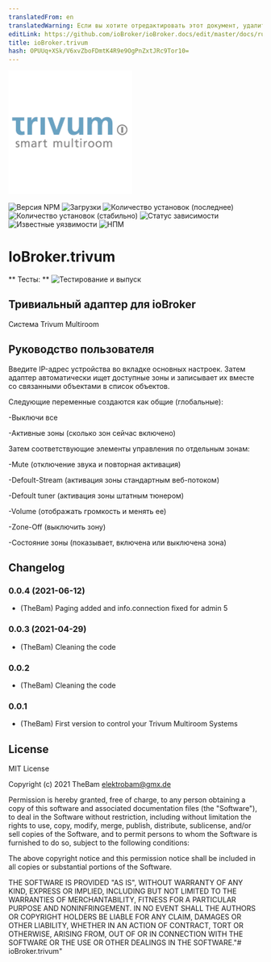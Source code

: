 ```yaml
---
translatedFrom: en
translatedWarning: Если вы хотите отредактировать этот документ, удалите поле «translationFrom», в противном случае этот документ будет снова автоматически переведен
editLink: https://github.com/ioBroker/ioBroker.docs/edit/master/docs/ru/adapterref/iobroker.trivum/README.md
title: ioBroker.trivum
hash: OPUUq+XSk/V6xvZboFDmtK4R9e9OgPnZxtJRc9Tor10=
---
```

![Логотип](../../../en/adapterref/iobroker.trivum/admin/trivum.png)

![Версия NPM](http://img.shields.io/npm/v/iobroker.trivum.svg)
![Загрузки](https://img.shields.io/npm/dm/iobroker.trivum.svg)
![Количество установок (последнее)](http://iobroker.live/badges/trivum-installed.svg)
![Количество установок (стабильно)](http://iobroker.live/badges/trivum-stable.svg)
![Статус зависимости](https://img.shields.io/david/TheBam1990/iobroker.trivum.svg)
![Известные уязвимости](https://snyk.io/test/github/TheBam1990/ioBroker.trivum/badge.svg)
![НПМ](https://nodei.co/npm/iobroker.trivum.png?downloads=true)

# IoBroker.trivum
** Тесты: ** ![Тестирование и выпуск](https://github.com/TheBam1990/ioBroker.trivum/workflows/Test%20and%20Release/badge.svg)

## Тривиальный адаптер для ioBroker
Система Trivum Multiroom

## Руководство пользователя
Введите IP-адрес устройства во вкладке основных настроек.
Затем адаптер автоматически ищет доступные зоны и записывает их вместе со связанными объектами в список объектов.

Следующие переменные создаются как общие (глобальные):

-Выключи все

-Активные зоны (сколько зон сейчас включено)

Затем соответствующие элементы управления по отдельным зонам:

-Mute (отключение звука и повторная активация)

-Defoult-Stream (активация зоны стандартным веб-потоком)

-Defoult tuner (активация зоны штатным тюнером)

-Volume (отображать громкость и менять ее)

-Zone-Off (выключить зону)

-Состояние зоны (показывает, включена или выключена зона)

## Changelog

### 0.0.4 (2021-06-12)
* (TheBam) Paging added and info.connection fixed for admin 5

### 0.0.3 (2021-04-29)
* (TheBam) Cleaning the code

### 0.0.2
* (TheBam) Cleaning the code

### 0.0.1
* (TheBam) First version to control your Trivum Multiroom Systems

## License
MIT License

Copyright (c) 2021 TheBam <elektrobam@gmx.de>

Permission is hereby granted, free of charge, to any person obtaining a copy
of this software and associated documentation files (the "Software"), to deal
in the Software without restriction, including without limitation the rights
to use, copy, modify, merge, publish, distribute, sublicense, and/or sell
copies of the Software, and to permit persons to whom the Software is
furnished to do so, subject to the following conditions:

The above copyright notice and this permission notice shall be included in all
copies or substantial portions of the Software.

THE SOFTWARE IS PROVIDED "AS IS", WITHOUT WARRANTY OF ANY KIND, EXPRESS OR
IMPLIED, INCLUDING BUT NOT LIMITED TO THE WARRANTIES OF MERCHANTABILITY,
FITNESS FOR A PARTICULAR PURPOSE AND NONINFRINGEMENT. IN NO EVENT SHALL THE
AUTHORS OR COPYRIGHT HOLDERS BE LIABLE FOR ANY CLAIM, DAMAGES OR OTHER
LIABILITY, WHETHER IN AN ACTION OF CONTRACT, TORT OR OTHERWISE, ARISING FROM,
OUT OF OR IN CONNECTION WITH THE SOFTWARE OR THE USE OR OTHER DEALINGS IN THE
SOFTWARE."# ioBroker.trivum"